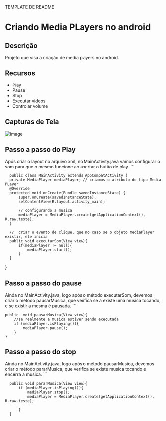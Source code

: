 TEMPLATE DE README

# Criando Media PLayers no android

## Descrição

Projeto que visa a criação de media players no android.

## Recursos

- Play
- Pause
- Stop
- Executar videos
- Controlar volume
## Capturas de Tela

![image](https://github.com/AnnaKarolineNunes/CriandoMediaPlayersNoAndroid/assets/101477642/6a8980f4-7249-46a8-86a4-3b59daaa9b80)

## Passo a passo do Play

 Após criar o layout no arquivo xml, no MainActivity.java vamos configurar o som para que o mesmo funcione ao apertar o butão de play.
    ```
    
      public class MainActivity extends AppCompatActivity {
      private MediaPlayer mediaPlayer; // criamos o atributo do tipo Media PLayer
      @Override
      protected void onCreate(Bundle savedInstanceState) {
          super.onCreate(savedInstanceState);
          setContentView(R.layout.activity_main);
  
          // configurando a musica
          mediaPlayer = MediaPlayer.create(getApplicationContext(), R.raw.teste);
      }
  
      //  criar o evento de clique, que no caso se o objeto mediaPlayer existir, ele inicia
      public void executarSom(View view){
          if(mediaPlayer != null){
              mediaPlayer.start();
          }
      }
  }

## Passo a passo do pause
Ainda no MainActivity.java, logo após o método executarSom, devemos criar o método pausarMusica, que verifica se a existe uma musica tocando, e se existir a mesma é pausada.
    ```
    
    public  void pausarMusica(View view){
        //se realmente a musica estiver sendo executada
        if (mediaPlayer.isPlaying()){
            mediaPlayer.pause();
        }
    }

## Passo a passo do stop
Ainda no MainActivity.java, logo após o método pausarMusica, devemos criar o método pararMusica, que verifica se existe musica tocando e encerra a musica. 
    ```

      public void pararMusica(View view){
          if (mediaPlayer.isPlaying()){
              mediaPlayer.stop();
              mediaPlayer = MediaPlayer.create(getApplicationContext(), R.raw.teste);
  
          }
      }
    
